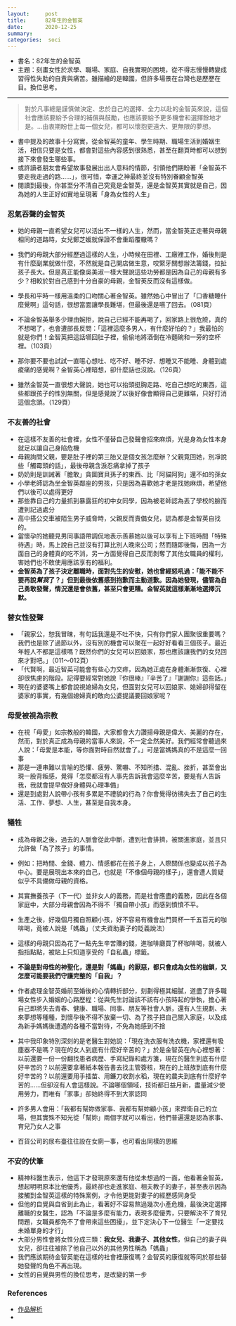 ```yaml
---
layout:     post
title:      82年生的金智英
date:       2020-12-25
summary:    
categories:  soci
---
```


* 書名：82年生的金智英
* 主題：刻畫女性於求學、職場、家庭、自我實現的困境，從不得志慢慢轉變成習得性失助的自責與痛苦。雖描繪的是韓國，但許多場景在台灣也是歷歷在目。換位思考。

----



> 對於凡事總是謹慎做決定、忠於自己的選擇、全力以赴的金智英來說，這個社會應該要給予合理的補償與鼓勵，也應該要給予更多機會和選擇餘地才是。...由衷期盼世上每一個女兒，都可以懷抱更遠大、更無限的夢想。

* 書中提及的故事十分寫實，從金智英的童年、學生時期、職場生活到婚姻生活，相信只要是女性，都會對這些內容感到很熟悉，甚至在翻頁時都可以想到接下來會發生哪些事。
* 或許讀者朋友會希望故事發展出出人意料的情節，引領他們期盼著「金智英不要走我走過的路……」，很可惜，幸運之神最終並沒有特別眷顧金智英
* 閱讀到最後，你甚至分不清自己究竟是金智英，還是金智英其實就是自己，因為她的人生正好如實地呈現著「身為女性的人生」

### 忍氣吞聲的金智英

* 她的母親一直希望女兒可以活出不一樣的人生，然而，當金智英正走著與母親相同的道路時，女兒鄭芝媛就保證不會重蹈覆轍嗎？

* 我們的母親大部分經歷過這樣的人生，小時候在田裡、工廠裡工作，婚後則是有什麼副業就做什麼，不然就是自己開店做生意，咬緊牙關想辦法籌錢，拉扯孩子長大。但是真正能像吳美淑一樣大聲說這些功勞都是因為自己的母親有多少？相較於對自己感到十分自豪的母親，金智英反而沒有這樣做。
* 學長和平時一樣用溫柔的口吻關心著金智英。雖然她心中冒出了「口香糖睡什麼覺啊」這句話，很想當面讓學長難堪，但最後還是嚥了回去。（081頁）
* 不論金智英舉多少理由婉拒，說自己已經不能再喝了，回家路上很危險，真的不想喝了，也會遭部長反問：「這裡這麼多男人，有什麼好怕的？」我最怕的就是你們！金智英把這話嚥回肚子裡，偷偷地將酒倒在冷麵碗和一旁的空杯裡。（103頁）
* 那你要不要也試試一直噁心想吐、吃不好、睡不好、想睡又不能睡、身體到處痠痛的感覺啊？金智英心裡暗想，卻什麼話也沒說。（126頁）
* 雖然金智英一直很想大聲說，她也可以抬頭挺胸走路、吃自己想吃的東西，這些都跟孩子的性別無關，但是感覺說了以後好像會顯得自己更難堪，只好打消這個念頭。（129頁）



### 不友善的社會

* 在這樣不友善的社會裡，女性不僅替自己發聲會招來麻煩，光是身為女性本身就足以讓自己身陷危機
* 母親詢問父親，要是肚子裡的第三胎又是個女孩怎麼辦？父親竟回她，別凈說些「觸霉頭的話」，最後母親含淚忍痛拿掉了孩子
* 奶奶則是訓誡著「膽敢」貪圖寶貝孫子的東西、比「阿貓阿狗」還不如的孫女
* 小學老師認為坐金智英鄰座的男孩，只是因為喜歡她才老是找她麻煩，希望他們以後可以處得更好
* 那些靠自己的力量抓到暴露狂的初中女同學，因為被老師認為丟了學校的臉而遭到記過處分
* 高中搭公交車被陌生男子威脅時，父親反而責備女兒，認為都是金智英自找的。
* 當懷孕的她聽見男同事語帶調侃地表示羨慕她以後可以享有上下班時間「特殊待遇」時，馬上說自己並沒有打算比別人晚來公司；然而隨即後悔，因為一方面自己的身體真的吃不消，另一方面覺得自己反而剝奪了其他女職員的權利，害她們也不敢使用應該享有的福利。
* **金智英為了孩子決定離職時，面對先生的安慰，她也曾經怒吼過：「能不能不要再說*幫我*了？」但到最後依舊感到抱歉而主動道歉。因為她發現，儘管為自己勇敢發聲，情況還是會依舊，甚至只會更糟。金智英就這樣漸漸地選擇沉默。**





### 替女性發聲

* 「親家公，恕我冒昧，有句話我還是不吐不快，只有你們家人團聚很重要嗎？我們也是除了過節以外，沒有別的機會可以聚在一起好好看看三個孩子。最近年輕人不都是這樣嗎？既然你們的女兒可以回娘家，那也應該讓我們的女兒回來才對吧。」（011～012頁）
* 「代賢啊，最近智英可能會有些心力交瘁，因為她正處在身體漸漸恢復、心裡卻很焦慮的階段。記得要經常對她說『你很棒』『辛苦了』『謝謝你』這些話。」
* 現在的婆婆嘴上都會說視媳婦為女兒，但面對女兒可以回娘家、媳婦卻得留在婆家的事實，有幾個媳婦真的敢向公婆提議要回娘家呢？



### 母愛被視為宗教

* 在視「母愛」如宗教般的韓國，大家都會大力讚揚母親是偉大、美麗的存在，然而，對於真正成為母親的當事人來說，不一定全然美好。我們經常會聽過來人說：「母愛是本能，等你面對時自然就會了。」可是當媽媽真的不是這麼一回事
* 那是一連串難以言喻的恐懼、疲勞、驚嚇、不知所措、混亂、挫折，甚至會出現一股背叛感，覺得「怎麼都沒有人事先告訴我會這麼辛苦，要是有人告訴我，我就會提早做好身體與心理準備」
* 還是到處對人說帶小孩有多累是不禮貌的行為？你會覺得彷彿失去了自己的生活、工作、夢想、人生，甚至是自我本身。



### 犧牲

* 成為母親之後，過去的人脈會從此中斷，遭到社會排擠，被關進家庭，並且只允許做「為了孩子」的事情。

* 例如：把時間、金錢、體力、情感都花在孩子身上，人際關係也變成以孩子為中心。要是展現出本來的自己，也就是「不像個母親的樣子」，還會遭人質疑似乎不具備做母親的資格。
* 其實撫養孩子（下一代）並非女人的義務，而是社會應盡的義務，因此在各個家庭中，大部分母親會因為不得不「獨自帶小孩」而感到憤憤不平。
* 生產之後，好幾個月獨自照顧小孩，好不容易有機會出門買杯一千五百元的咖啡喝，竟被人說是「媽蟲」（丈夫資助妻子的貶義說法）
* 這樣的母親只因為花了一點先生辛苦賺的錢，進咖啡廳買了杯咖啡喝，就被人指指點點，被貼上只知道享受的「自私蟲」標籤。
* **不論是對母性的神聖化，還是對「媽蟲」的厭惡，都只會成為女性的枷鎖，又怎麼可能要我們守護完整的「自我」？**
* 作者處理金智英婚前至婚後的心情轉折部分，刻劃得極其細膩，道盡了許多職場女性步入婚姻的心路歷程：從與先生討論該不該有小孩時起的爭執，擔心著自己即將失去青春、健康、職場、同事、朋友等社會人脈，還有人生規劃、未來夢想等種種，到懷孕後不得不放棄一切、為了孩子把自己關入家庭，以及成為新手媽媽後遭遇的各種不當對待，不免為她感到不捨
* 其中我印象特別深刻的是老醫生對她說：「現在洗衣服有洗衣機，家裡還有吸塵器不是嗎？現在的女人到底有什麼好辛苦的？」於是金智英在內心裡想著：以前還要一份一份翻找患者病歷、手寫紀錄和處方箋，現在的醫生到底有什麼好辛苦的？以前還要拿著紙本報告書去找主管簽核，現在的上班族到底有什麼好辛苦的？以前還要用手插苗、用鐮刀收割水稻，現在的農夫到底有什麼好辛苦的……但卻沒有人會這樣說。不論哪個領域，技術都日益月新，盡量減少使用勞力，而唯有「家事」卻始終得不到大家認同
* 許多男人會用：「我都有幫妳做家事、我都有幫妳顧小孩」來捍衛自己的立場，但其實殊不知光從「幫妳」兩個字就可以看出，他們普遍還是認為家事、育兒乃女人之事
* 百貨公司的尿布臺往往設在女廁一事，也可看出同樣的思維



### 不安的伏筆

* 精神科醫生表示，他這下才發現原來還有他從未想過的一面，他看著金智英，想起明明原本比他優秀，最終卻也走進家庭、相夫教子的妻子，甚至表示因為接觸到金智英這樣的特殊案例，才令他更能對妻子的經歷感同身受
* 但他的自覺與自省到此為止，看著好不容易熬過幾次小產危機，最後決定選擇離職的女醫生，認為「不論是多麼有能力，表現多麼優秀，只要解決不了育兒問題，女職員都免不了會帶來這些困擾」，並下定決心下一位醫生「一定要找未婚單身的才行」
* 大部分男性會將女性分成三類：**我女兒、我妻子、其他女性**，但自己的妻子與女兒，卻往往被除了他自己以外的其他男性稱為「媽蟲」
* 我們應該期待金智英能在這樣的社會裡康復嗎？金智英的康復就等同於那些替她發聲的角色不再出現。
* 女性的自覺與男性的換位思考，是改變的第一步



### References

* [作品解析](https://www.51shucheng.net/zh-tw/shehui/82nianshengdejinzhiying/57302.html)
* 